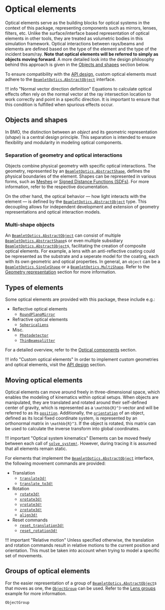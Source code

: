 # Optical elements

Optical elements serve as the building blocks for optical systems in the context of this package, representing components such as mirrors, lenses, filters, etc. Unlike the surface/interface based representation of optical elements in other tools, they are treated as volumetric bodies in this simulation framework. Optical interactions between rays/beams and elements are defined based on the type of the element and the type of the incident beam/ray. **Note that optical elements will be referred to simply as objects moving forward**. A more detailed look into the design philosophy behind this approach is given in the [Objects and shapes](@ref) section below.

To ensure compatibility with the [API design](@ref), custom optical elements must adhere to the [`BeamletOptics.AbstractObject`](@ref) interface.

!!! info "Normal vector direction definition"
    Equations to calculate optical effects often rely on the normal vector at the ray intersection location to work correctly and point in a specific direction.
    It is important to ensure that this condition is fulfilled when spurious effects occur.

## Objects and shapes

In BMO, the distinction between an *object* and its geometric representation (*shape*) is a central design principle. This separation is intended to ensure flexibility and modularity in modeling optical components.

### Separation of geometry and optical interactions

Objects combine physical geometry with specific optical interactions. The geometry, represented by an [`BeamletOptics.AbstractShape`](@ref), defines the physical boundaries of the element. Shapes can be represented in various forms, such as [Meshes](@ref) or [Signed Distance Functions (SDFs)](@ref). For more information, refer to the respective documentation.

On the other hand, the optical behavior — how light interacts with the element — is defined by the [`BeamletOptics.AbstractObject`](@ref) type. This decoupling allows for independent development and extension of geometry representations and optical interaction models.

### Multi-shape objects

An [`BeamletOptics.AbstractObject`](@ref) can consist of multiple [`BeamletOptics.AbstractShape`](@ref)s or even multiple subsidiary [`BeamletOptics.AbstractObject`](@ref)s, facilitating the creation of composite optical elements. For example, a lens with an anti-reflective coating could be represented as the substrate and a seperate model for the coating, each with its own geometric and optical properties. In general, an `object` can be a [`BeamletOptics.SingleShape`](@ref) or a [`BeamletOptics.MultiShape`](@ref). Refer to the [Geometry representation](@ref) section for more information. 

## Types of elements

Some optical elements are provided with this package, these include e.g.:

- Reflective optical elements
    - [`RoundPlanoMirror`](@ref)
- Refractive optical elements
    - [`SphericalLens`](@ref)
- Misc.
    - [`Photodetector`](@ref)
    - [`ThinBeamsplitter`](@ref)

For a detailed overview, refer to the [Optical components](@ref) section.

!!! info "Custom optical elements"
    In order to implement custom geometries and optical elements, visit the [API design](@ref) section.

## Moving optical elements

Optical elements can move around freely in three-dimensional space, which enables the modeling of kinematics within optical setups. When objects are manipulated, they are translated and rotated around their self-defined center of gravity, which is represented as a ``\mathbb{R}^3``-vector and will be referred to as its [`position`](@ref). Additionally, the [`orientation`](@ref) of an object, defined as its local fixed coordinate system, is represented by an orthonormal matrix in ``\mathbb{R}^3``. If the object is rotated, this matrix can be used to calculate the inverse transform into global coordinates. 

!!! important "Optical system kinematics"
    Elements can be moved freely between each call of [`solve_system!`](@ref). However, during tracing it is assumed that all elements remain static.

For elements that implement the [`BeamletOptics.AbstractObject`](@ref) interface, the following movement commands are provided:

- Translation
    - [`translate3d!`](@ref)
    - [`translate_to3d!`](@ref)
- Rotation
    - [`rotate3d!`](@ref)
    - [`xrotate3d!`](@ref)
    - [`yrotate3d!`](@ref)
    - [`zrotate3d!`](@ref)
    - [`align3d!`](@ref)
- Reset commands
    - [`reset_translation3d!`](@ref)
    - [`reset_rotation3d!`](@ref)

!!! important "Relative motion"
    Unless specified otherwise, the translation and rotation commands result in relative motions to the current position and orientation. This must be taken into account when trying to model a specific set of movements.

## Groups of optical elements

For the easier representation of a group of [`BeamletOptics.AbstractObject`](@ref)s that moves as one, the [`ObjectGroup`](@ref) can be used. Refer to the [Lens groups](@ref) example for more information.

```@docs; canonical=false
ObjectGroup
```

